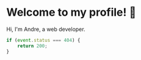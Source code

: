 # Welcome to my profile! 👋

Hi, I'm Andre, a web developer.

```javascript
if (event.status === 404) {
    return 200;
}

